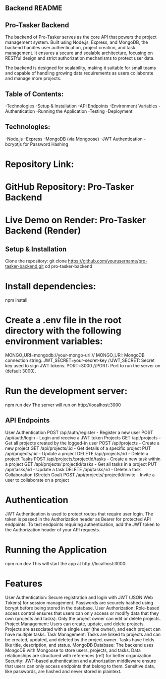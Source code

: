 ## Backend README
## Pro-Tasker Backend
The backend of Pro-Tasker serves as the core API that powers the project management system. Built using Node.js, Express, and MongoDB, the backend handles user authentication, project creation, and task management. It ensures a secure and scalable architecture, focusing on RESTful design and strict authorization mechanisms to protect user data.

The backend is designed for scalability, making it suitable for small teams and capable of handling growing data requirements as users collaborate and manage more projects.

## Table of Contents:

-Technologies
-Setup & Installation
-API Endpoints
-Environment Variables
-Authentication
-Running the Application
-Testing
-Deployment

## Technologies:
-Node.js
-Express
-MongoDB (via Mongoose)
-JWT Authentication
-bcryptjs for Password Hashing

# Repository Link:
# GitHub Repository: Pro-Tasker Backend
# Live Demo on Render: Pro-Tasker Backend (Render)

## Setup & Installation
Clone the repository:
git clone https://github.com/yourusername/pro-tasker-backend.git
cd pro-tasker-backend

# Install dependencies:
npm install

# Create a .env file in the root directory with the following environment variables:
MONGO_URI=mongodb://your-mongo-uri          // MONGO_URI: MongoDB connection string.
JWT_SECRET=your-secret-key                  //JWT_SECRET: Secret key used to sign JWT tokens.
PORT=3000                                   //PORT: Port to run the server on (default 3000). 
                                               
                            
# Run the development server:
npm run dev
The server will run on http://localhost:3000

## API Endpoints
User Authentication
POST /api/auth/register  - Register a new user
POST /api/auth/login   - Login and receive a JWT token
Projects
GET /api/projects  -  Get all projects created by the logged-in user
POST /api/projects  -  Create a new project
GET /api/projects/:id  -  Get details of a specific project
PUT /api/projects/:id  -  Update a project
DELETE /api/projects/:id  -  Delete a project
Tasks
POST /api/projects/:projectId/tasks  -  Create a new task within a project
GET /api/projects/:projectId/tasks  -  Get all tasks in a project
PUT /api/tasks/:id  -  Update a task
DELETE /api/tasks/:id  -  Delete a task
Collaboration (Stretch Goal)
POST /api/projects/:projectId/invite  -  Invite a user to collaborate on a project

# Authentication
JWT Authentication is used to protect routes that require user login. The token is passed in the Authorization header as Bearer <token> for protected API endpoints.
To test endpoints requiring authentication, add the JWT token to the Authorization header of your API requests.

# Running the Application
npm run dev
This will start the app at http://localhost:3000.

# Features
User Authentication: Secure registration and login with JWT (JSON Web Tokens) for session management. Passwords are securely hashed using bcrypt before being stored in the database.
User Authorization: Role-based access control ensures that users can only access or modify data that they own (projects and tasks). Only the project owner can edit or delete projects.
Project Management: Users can create, update, and delete projects. Projects are associated with a single user (the owner), and each project can have multiple tasks.
Task Management: Tasks are linked to projects and can be created, updated, and deleted by the project owner. Tasks have fields like title, description, and status.
MongoDB Database: The backend uses MongoDB with Mongoose to store users, projects, and tasks. Data relationships are structured with references (ref) for better organization.
Security: JWT-based authentication and authorization middleware ensure that users can only access endpoints that belong to them. Sensitive data, like passwords, are hashed and never stored in plaintext.